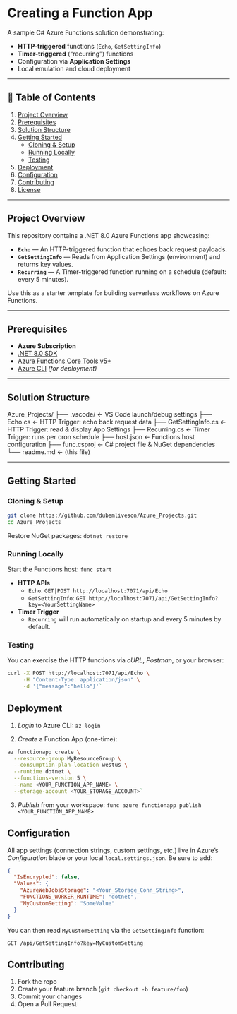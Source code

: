 # Creating a Function App

A sample C# Azure Functions solution demonstrating:

- **HTTP-triggered** functions (`Echo`, `GetSettingInfo`)  
- **Timer-triggered** (“recurring”) functions  
- Configuration via **Application Settings**  
- Local emulation and cloud deployment  

---

## 📄 Table of Contents

1. [Project Overview](#project-overview)  
2. [Prerequisites](#prerequisites)  
3. [Solution Structure](#solution-structure)  
4. [Getting Started](#getting-started)  
   - [Cloning & Setup](#cloning--setup)  
   - [Running Locally](#running-locally)  
   - [Testing](#testing)  
5. [Deployment](#deployment)  
6. [Configuration](#configuration)  
7. [Contributing](#contributing)  
8. [License](#license)  

---

## Project Overview

This repository contains a .NET 8.0 Azure Functions app showcasing:

- **`Echo`** — An HTTP-triggered function that echoes back request payloads.  
- **`GetSettingInfo`** — Reads from Application Settings (environment) and returns key values.  
- **`Recurring`** — A Timer-triggered function running on a schedule (default: every 5 minutes).  

Use this as a starter template for building serverless workflows on Azure Functions.

---

## Prerequisites

- **Azure Subscription**  
- [.NET 8.0 SDK](https://dotnet.microsoft.com/download)  
- [Azure Functions Core Tools v5+](https://docs.microsoft.com/azure/azure-functions/functions-run-local#v2)  
- [Azure CLI](https://docs.microsoft.com/cli/azure/install-azure-cli) _(for deployment)_

---

## Solution Structure

Azure_Projects/
├── .vscode/ ← VS Code launch/debug settings
├── Echo.cs ← HTTP Trigger: echo back request data
├── GetSettingInfo.cs ← HTTP Trigger: read & display App Settings
├── Recurring.cs ← Timer Trigger: runs per cron schedule
├── host.json ← Functions host configuration
├── func.csproj ← C# project file & NuGet dependencies
└── readme.md ← (this file)


---

## Getting Started

### Cloning & Setup

```bash
git clone https://github.com/dubemliveson/Azure_Projects.git
cd Azure_Projects
```

Restore NuGet packages:
```dotnet restore```

### Running Locally
Start the Functions host:
```func start```

- **HTTP APIs**
  - `Echo`: `GET|POST http://localhost:7071/api/Echo`
  - `GetSettingInfo`:
`GET http://localhost:7071/api/GetSettingInfo?key=<YourSettingName>`
- **Timer Trigger**
  - `Recurring` will run automatically on startup and every 5 minutes by default.

### Testing
You can exercise the HTTP functions via *cURL*, *Postman*, or your browser:
```bash
curl -X POST http://localhost:7071/api/Echo \
     -H "Content-Type: application/json" \
     -d '{"message":"hello"}'`
```

## Deployment

1. *Login* to Azure CLI:
`az login`

2. *Create* a Function App (one-time):
```bash
az functionapp create \
  --resource-group MyResourceGroup \
  --consumption-plan-location westus \
  --runtime dotnet \
  --functions-version 5 \
  --name <YOUR_FUNCTION_APP_NAME> \
  --storage-account <YOUR_STORAGE_ACCOUNT>`
```

3. *Publish* from your workspace:
`func azure functionapp publish <YOUR_FUNCTION_APP_NAME>`

## Configuration

All app settings (connection strings, custom settings, etc.) live in Azure’s *Configuration* blade or your local `local.settings.json`.
Be sure to add:
```json
{
  "IsEncrypted": false,
  "Values": {
    "AzureWebJobsStorage": "<Your_Storage_Conn_String>",
    "FUNCTIONS_WORKER_RUNTIME": "dotnet",
    "MyCustomSetting": "SomeValue"
  }
}
```

You can then read `MyCustomSetting` via the `GetSettingInfo` function:

`GET /api/GetSettingInfo?key=MyCustomSetting`

## Contributing

1. Fork the repo
2. Create your feature branch (`git checkout -b feature/foo`)
3. Commit your changes
4. Open a Pull Request



